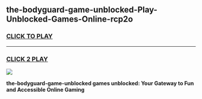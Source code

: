 
## the-bodyguard-game-unblocked-Play-Unblocked-Games-Online-rcp2o
<h3>
<a href="https://premium76.site?title=the-bodyguard-game-unblocked&ref=25A">CLICK TO PLAY</a></h3>
<hr>

<h3>
<a href="https://premium76.site?title=the-bodyguard-game-unblocked&ref=25A">CLICK 2 PLAY</a>
  
</h3>

<a href="https://premium76.site?title=the-bodyguard-game-unblocked&ref=25A"><img src="https://clearcache.store/games.png"></a>


**the-bodyguard-game-unblocked games unblocked: Your Gateway to Fun and Accessible Online Gaming**
